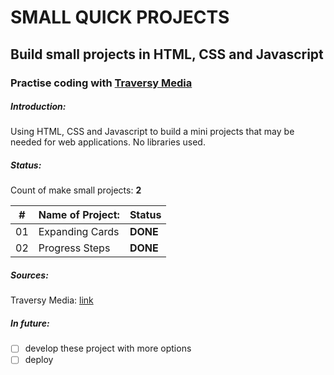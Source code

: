 # SMALL QUICK PROJECTS
## Build small projects in HTML, CSS and Javascript
### Practise coding with [Traversy Media](https://traversymedia.com)

##### Introduction:
Using HTML, CSS and Javascript to build a mini projects that may be needed for web applications. No libraries used.

##### Status:
Count of make small projects: **2**

|#|Name of Project:|Status|
|---|---|---|
|01| Expanding Cards | **DONE** |
|02| Progress Steps | **DONE** |


##### Sources:
Traversy Media: [link](https://github.com/bradtraversy/50projects50days)

##### In future:
- [ ] develop these project with more options
- [ ] deploy